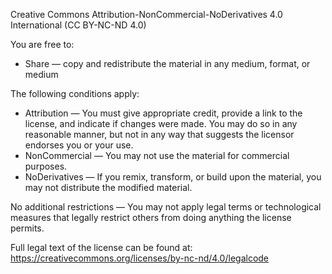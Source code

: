 Creative Commons Attribution-NonCommercial-NoDerivatives 4.0 International (CC BY-NC-ND 4.0)

You are free to:

- Share — copy and redistribute the material in any medium, format, or medium

The following conditions apply:

- Attribution — You must give appropriate credit, provide a link to the license, and indicate if changes were made. You may do so in any reasonable manner, but not in any way that suggests the licensor endorses you or your use.
- NonCommercial — You may not use the material for commercial purposes.
- NoDerivatives — If you remix, transform, or build upon the material, you may not distribute the modified material.

No additional restrictions — You may not apply legal terms or technological measures that legally restrict others from doing anything the license permits.

Full legal text of the license can be found at:
https://creativecommons.org/licenses/by-nc-nd/4.0/legalcode
